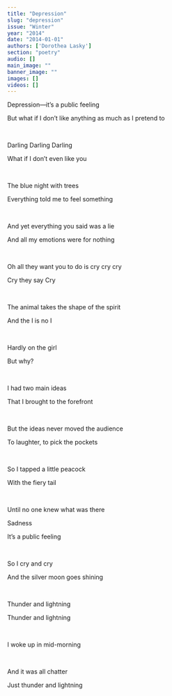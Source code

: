 ```yaml
---
title: "Depression"
slug: "depression"
issue: "Winter"
year: "2014"
date: "2014-01-01"
authors: ['Dorothea Lasky']
section: "poetry"
audio: []
main_image: ""
banner_image: ""
images: []
videos: []
---
```

Depression—it’s a public feeling

 But what if I don’t like anything as much as I pretend to

  

 Darling Darling Darling

 What if I don’t even like you

  

 The blue night with trees

 Everything told me to feel something

  

 And yet everything you said was a lie

 And all my emotions were for nothing

  

 Oh all they want you to do is cry cry cry

 Cry they say Cry

  

 The animal takes the shape of the spirit

 And the I is no I

  

 Hardly on the girl

 But why?

  

 I had two main ideas

 That I brought to the forefront

  

 But the ideas never moved the audience

 To laughter, to pick the pockets

  

 So I tapped a little peacock

 With the fiery tail

  

 Until no one knew what was there

  


Sadness

It’s a public feeling

 

So I cry and cry

And the silver moon goes shining

 

Thunder and lightning

Thunder and lightning

 

I woke up in mid-morning

 

And it was all chatter

Just thunder and lightning

